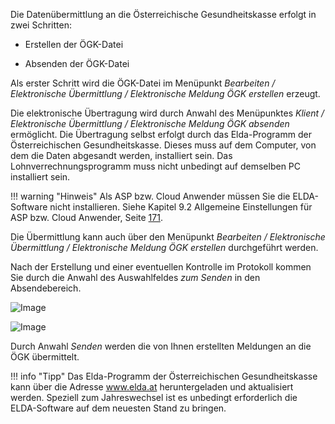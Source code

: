 Die Datenübermittlung an die Österreichische Gesundheitskasse erfolgt in zwei Schritten:

- Erstellen der ÖGK-Datei

- Absenden der ÖGK-Datei

Als erster Schritt wird die ÖGK-Datei im Menüpunkt *Bearbeiten / Elektronische Übermittlung / Elektronische Meldung ÖGK erstellen* erzeugt.

Die elektronische Übertragung wird durch Anwahl des Menüpunktes *Klient / Elektronische Übermittlung / Elektronische Meldung ÖGK absenden* ermöglicht. Die Übertragung selbst erfolgt durch das Elda-Programm der Österreichischen Gesundheitskasse. Dieses muss auf dem Computer, von dem die Daten abgesandt werden, installiert sein. Das Lohnverrechnungsprogramm muss nicht unbedingt auf demselben PC installiert sein.

!!! warning "Hinweis"
    Als ASP bzw. Cloud Anwender müssen Sie die ELDA-Software nicht installieren. Siehe Kapitel 9.2 Allgemeine Einstellungen für ASP bzw. Cloud Anwender, Seite [171](#allgemeine-einstellungen-für-asp-bzw.-cloud-anwender).

Die Übermittlung kann auch über den Menüpunkt *Bearbeiten / Elektronische Übermittlung / Elektronische Meldung ÖGK erstellen* durchgeführt werden.

Nach der Erstellung und einer eventuellen Kontrolle im Protokoll kommen Sie durch die Anwahl des Auswahlfeldes *zum Senden* in den Absendebereich.

![Image](<img/image176.png>)

![Image](<img/image177.png>)

Durch Anwahl *Senden* werden die von Ihnen erstellten Meldungen an die ÖGK übermittelt.

!!! info "Tipp"
    Das Elda-Programm der Österreichischen Gesundheitskasse kann über die Adresse www.elda.at heruntergeladen und aktualisiert werden. Speziell zum Jahreswechsel ist es unbedingt erforderlich die ELDA-Software auf dem neuesten Stand zu bringen.
